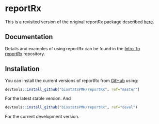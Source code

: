 
<!-- README.md is generated from README.Rmd. Please edit that file -->

# reportRx

<!-- badges: start -->
<!-- badges: end -->

This is a revisited version of the original reportRx package described
[here](https://github.com/rdelbel/reportRx).

## Documentation

Details and examples of using reportRx can be found in the [Intro To
reportRx](https://biostatspmh.github.io/IntroToReportRx/reportrx.html)
repository.

## Installation

You can install the current versions of reportRx from
[GitHub](https://github.com) using:

``` r
devtools::install_github("biostatsPMH/reportRx", ref="master")
```

For the latest stable version. And

``` r
devtools::install_github("biostatsPMH/reportRx", ref="devel")
```

For the current development version.
